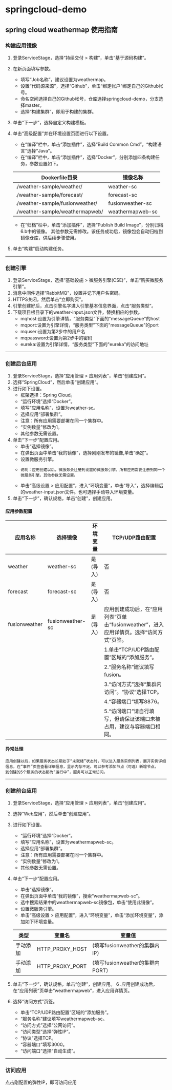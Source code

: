 # springcloud-demo

## spring cloud weathermap 使用指南
### 构建应用镜像
1. 登录ServiceStage，选择“持续交付 > 构建”，单击“基于源码构建”。
2. 在新页面填写参数。
   * 填写“Job名称”，建议设置为weathermap。
   * 设置“代码源来源”，选择“Github”，单击“绑定帐户”绑定自己的Github帐号。
   * 命名空间选择自己的Github帐号，仓库选择springcloud-demo，分支选择master。
   * 选择“构建集群”，即用于构建的集群。
3. 单击“下一步”，选择自定义构建模板。
4. 单击“高级配置”并在环境设置页面进行以下设置。
   * 在“编译”栏中，单击“添加插件”，选择“Build Common Cmd”，“构建语言”选择“Java”。
   * 在“编译”栏中，单击“添加插件”，选择“Docker”，分别添加四条构建任务，参数设置如下。

   |      Dockerfile目录              |  镜像名称         | 
   | ---------------------------      | ------------     |
   | ./weather-sample/weather/        |    weather-sc    | 
   | ./weather-sample/forecast/       |    forecast-sc   | 
   | ./weather-sample/fusionweather/  | fusionweather-sc | 
   | ./weather-sample/weathermapweb/  | weathermapweb-sc | 

   * 在“归档”栏中，单击“添加插件”，选择“Publish Build Image”，分别归档6.b中的镜像。
其他参数无需修改。该任务成功后，镜像包会自动归档到镜像仓库，供后续步骤使用。

5. 单击“构建”启动构建任务。
------
### 创建引擎
1. 登录ServiceStage，选择“基础设施 > 微服务引擎(CSE)”，单击“购买微服务引擎”。
2. 消息中间件选择“RabbitMQ”，设置并记下用户名密码。
3. HTTPS关闭，然后单击“立即购买”。
4. 引擎创建好后，点击引擎名字进入引擎基本信息界面，点击“服务类型”。
5. 下载项目根目录下的weather-input.json文件，替换相应的参数。
   * mqhost:设置为引擎详情，“服务类型”下面的"messageQueue"的host
   * mqport:设置为引擎详情，“服务类型”下面的"messageQueue"的port
   * mquser:设置为第2步中的用户名
   * mqpassword:设置为第2步中的密码
   * eureka:设置为引擎详情，“服务类型”下面的"eureka"的访问地址
   
------
### 创建后台应用
1. 登录ServiceStage，选择“应用管理 > 应用列表”，单击“创建应用”。
2. 选择“SpringCloud”，然后单击“创建应用”。
3. 进行如下设置。
   * 框架选择：Spring Cloud。
   * “运行环境”选择“Docker”。
   * 填写“应用名称”，设置为weather-sc。
   * 选择应用“部署集群”。
   * 注意：所有应用需要部署在同一个集群中。
   * “实例数量”修改为1。
   * 其他参数无需设置。
4. 单击“下一步”配置应用。
   * 单击“选择镜像”。
   * 在弹出页面中单击“我的镜像”，选择刚刚发布的镜像,单击“确定”。
   * 设置微服务引擎。
   *     说明：应用创建以后，微服务会注册到设置的微服务引擎。所有应用需要注册到同一个微服务引擎。其他参数无需设置。
   * 单击“高级设置 > 应用配置”，进入“环境变量”，单击“导入”，选择编辑后的weather-input.json文件。也可选择手动导入环境变量。
5. 单击“下一步”，确认规格，单击“创建”，创建应用。
#### 应用参数配置

| 应用名称      | 选择镜像      | 环境变量 | TCP/UDP路由配置                                              |
| ------------- | ------------- | ---------- | ------------------------------------------------------------ |
| weather       | weather-sc  | 是(导入)       | 否                                                           |
| forecast      | forecast-sc     | 是(导入)       | 否                                                           |
| fusionweather | fusionweather-sc | 是(导入)       | 应用创建成功后，在“应用列表”页单击“fusionweather”，进入应用详情页。选择“访问方式”页签。 |
|               |              |         |   1.单击“TCP/UDP路由配置”区域的“添加服务”。                         |
|               |              |         |   2.“服务名称”建议填写fusion。                                 |
|               |              |         |   3.“访问方式”选择“集群内访问”。“协议”选择TCP。                   |
|               |              |         |   4.“容器端口”填写8876。                                      |
|               |              |         |   5.“访问端口”请自行填写，但请保证该端口未被占用，建议与容器端口相同。 |

#### 异常处理
    应用创建以后，如果服务状态长期处于“未就绪”状态时，可以进入服务实例列表，展开实例详细信息，在“事件”页签查看详细信息，显示内存不足。可以参考添加节点（可选）新增节点。
    到创建的5个服务的状态都为“运行中”，服务可以正常访问。
-----
### 创建前台应用
1. 登录ServiceStage，选择“应用管理 > 应用列表”，单击“创建应用”。
2. 选择“Web应用”，然后单击“创建应用”。
3. 进行如下设置。
   * “运行环境”选择“Docker”。
   * 填写“应用名称”，设置为weathermapweb-sc。
   * 选择应用“部署集群”。
   * 注意：所有应用需要部署在同一个集群中。
   * “实例数量”修改为1。
   * 其他参数无需设置。
4. 单击“下一步”配置应用。
   * 单击“选择镜像”。
   * 在弹出页面中单击“我的镜像”，搜索“weathermapweb-sc”。
   * 选中搜索结果中的weathermapweb-sc镜像包，单击“使用此镜像”。
   * 设置微服务引擎。
   * 单击“高级设置 > 应用配置”，进入“环境变量”，单击“添加环境变量”，添加如下环境变量。

   |      类型        |  变量名     |    变量值       | 
   | --------------- | -----------   | ------------  | 
   |    手动添加      | HTTP_PROXY_HOST |   (填写fusionweather的集群内IP）    | 
   |    手动添加      | HTTP_PROXY_PORT |   (填写fusionweather的集群内PORT） |
      
5. 单击“下一步”，确认规格，单击“创建”，创建应用。
6 .应用创建成功后，在“应用列表”页单击“weathermapweb”，进入应用详情页。
7. 选择“访问方式”页签。
   * 单击“TCP/UDP路由配置”区域的“添加服务”。
   * “服务名称”建议填写weathermapweb-sc。
   * “访问方式”选择“公网访问”。
   * “访问类型”选择“弹性IP”。
   * “协议”选择TCP。
   * “容器端口”填写3000。
   * “访问端口”选择“自动生成”。
------
### 访问应用
点击刚配置的弹性IP，即可访问应用
